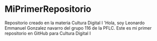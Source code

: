 # MiPrimerRepositorio
Repositorio creado en la materia Cultura Digital I
&#39;Hola, soy Leonardo Emmanuel Gonzalez navarro del grupo 116 de la PFLC. Este es mi primer repositorio en GitHub para Cultura Digital I

